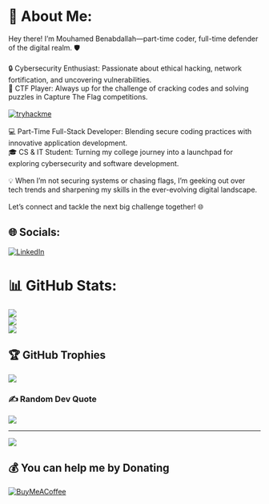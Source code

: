 # 💫 About Me:
Hey there! I’m Mouhamed Benabdallah—part-time coder, full-time defender of the digital realm. 🛡️<br><br>🔒 Cybersecurity Enthusiast: Passionate about ethical hacking, network fortification, and uncovering vulnerabilities.<br>🎯 CTF Player: Always up for the challenge of cracking codes and solving puzzles in Capture The Flag competitions.<br><br>
[![tryhackme](https://tryhackme.com/api/v2/badges/public-profile?userPublicId=1567875)](https://tryhackme.com/api/v2/badges/public-profile?userPublicId=1567875)
<br><br>💻 Part-Time Full-Stack Developer: Blending secure coding practices with innovative application development.<br>🎓 CS & IT Student: Turning my college journey into a launchpad for exploring cybersecurity and software development.<br><br>💡 When I’m not securing systems or chasing flags, I’m geeking out over tech trends and sharpening my skills in the ever-evolving digital landscape.<br><br>Let’s connect and tackle the next big challenge together! 🌐


## 🌐 Socials:
[![LinkedIn](https://img.shields.io/badge/LinkedIn-%230077B5.svg?logo=linkedin&logoColor=white)](https://linkedin.com/in/https://www.linkedin.com/in/mohamed-benabdallah-31008a264/) 
# 📊 GitHub Stats:
![](https://github-readme-stats.vercel.app/api?username=Med-Benabdallah&theme=dark&hide_border=false&include_all_commits=true&count_private=true)<br/>
![](https://github-readme-streak-stats.herokuapp.com/?user=Med-Benabdallah&theme=dark&hide_border=false)<br/>
![](https://github-readme-stats.vercel.app/api/top-langs/?username=Med-Benabdallah&theme=dark&hide_border=false&include_all_commits=true&count_private=true&layout=compact)

## 🏆 GitHub Trophies
![](https://github-profile-trophy.vercel.app/?username=Med-Benabdallah&theme=radical&no-frame=false&no-bg=true&margin-w=4)

### ✍️ Random Dev Quote
![](https://quotes-github-readme.vercel.app/api?type=horizontal&theme=radical)

---
[![](https://visitcount.itsvg.in/api?id=Med-Benabdallah&icon=0&color=0)](https://visitcount.itsvg.in)

  ## 💰 You can help me by Donating
  [![BuyMeACoffee](https://img.shields.io/badge/Buy%20Me%20a%20Coffee-ffdd00?style=for-the-badge&logo=buy-me-a-coffee&logoColor=black)](https://buymeacoffee.com/buymeacoffee.com/erinmin56) 

  
<!-- Proudly created with GPRM ( https://gprm.itsvg.in ) -->
